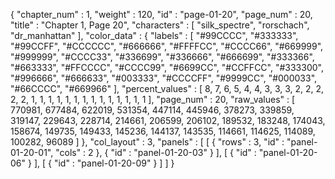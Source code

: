 {
  "chapter_num" : 1,
  "weight" : 120,
  "id" : "page-01-20",
  "page_num" : 20,
  "title" : "Chapter 1, Page 20",
  "characters" : [
    "silk_spectre",
    "rorschach",
    "dr_manhattan"
  ],
  "color_data" : {
    "labels" : [
      "#99CCCC",
      "#333333",
      "#99CCFF",
      "#CCCCCC",
      "#666666",
      "#FFFFCC",
      "#CCCC66",
      "#669999",
      "#999999",
      "#CCCC33",
      "#336699",
      "#336666",
      "#666699",
      "#333366",
      "#663333",
      "#FFCCCC",
      "#CCCC99",
      "#6699CC",
      "#CCFFCC",
      "#333300",
      "#996666",
      "#666633",
      "#003333",
      "#CCCCFF",
      "#9999CC",
      "#000033",
      "#66CCCC",
      "#669966"
    ],
    "percent_values" : [
      8,
      7,
      6,
      5,
      4,
      4,
      3,
      3,
      3,
      2,
      2,
      2,
      2,
      2,
      1,
      1,
      1,
      1,
      1,
      1,
      1,
      1,
      1,
      1,
      1,
      1,
      1,
      1
    ],
    "page_num" : 20,
    "raw_values" : [
      770981,
      677484,
      622019,
      531354,
      447114,
      445946,
      378273,
      339859,
      319147,
      229643,
      228714,
      214661,
      206599,
      206102,
      189532,
      183248,
      174043,
      158674,
      149735,
      149433,
      145236,
      144137,
      143535,
      114661,
      114625,
      114089,
      100282,
      96089
    ]
  },
  "col_layout" : 3,
  "panels" : [
    [
      {
        "rows" : 3,
        "id" : "panel-01-20-01",
        "cols" : 2
      },
      {
        "id" : "panel-01-20-03"
      }
    ],
    [
      {
        "id" : "panel-01-20-06"
      }
    ],
    [
      {
        "id" : "panel-01-20-09"
      }
    ]
  ]
}
